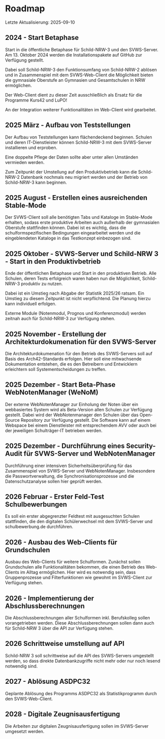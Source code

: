 # Roadmap

Letzte Aktualisierung: 2025-09-10

## 2024 - Start Betaphase

Start in die öffentliche Betaphase für Schild-NRW-3 und den SVWS-Server.
Am 13. Oktober 2024 werden die Installationspakete auf GitHub zur Verfügung gestellt.

Dabei soll Schild-NRW-3 den Funktionsumfang von Schild-NRW-2 ablösen und in Zusammenspiel mit dem SVWS-Web-Client die Möglichkeit bieten die gymnasiale Oberstufe an Gymnasien und Gesamtschulen in NRW ermöglichen.

Der Web-Client dient zu dieser Zeit ausschließlich als Ersatz für die Programme Kurs42 und LuPO!

An der Integration weiterer Funktionalitäten im Web-Client wird gearbeitet.

## 2025 März - Aufbau von Teststellungen

Der Aufbau von Teststellungen kann flächendeckend beginnen. Schulen und deren IT-Dienstleister können Schild-NRW-3 mit dem SVWS-Server installieren und erproben.

Eine doppelte Pflege der Daten sollte aber unter allen Umständen vermieden werden.

Zum Zeitpunkt der Umstellung auf den Produktivbetrieb kann die Schild-NRW-2 Datenbank nochmals neu migriert werden und der Betrieb von Schild-NRW-3 kann beginnen.

## 2025 August - Erstellen eines ausreichenden Stable-Mode

Der SVWS-Client soll alle benötigten Tabs und Kataloge im Stable-Mode erhalten, sodass erste produktive Arbeiten auch außerhalb der gymnasialen Oberstufe stattfinden können.
Dabei ist es wichtig, dass die schulformspezifischen Bedingungen eingearbeitet werden und die eingeblendeten Kataloge in das Testkonzept einbezogen sind.

## 2025 Oktober - SVWS-Server und Schild-NRW 3 - Start in den Produktivbetrieb

Ende der öffentlichen Betaphase und Start in den produktiven Betrieb.
Alle Schulen, deren Tests erfolgreich waren haben nun die Möglichkeit, Schild-NRW-3 produktiv zu nutzen.

Dabei ist ein Umstieg nach Abgabe der Statistik 2025/26 ratsam.
Ein Umstieg zu diesem Zeitpunkt ist nicht verpflichtend. Die Planung hierzu kann individuell erfolgen.

Externe Module (Notenmodul, Prognos und Konferenzmodul) werden zeitnah auch für Schild-NRW-3 zur Verfügung stehen.

## 2025 November - Erstellung der Architekturdokumenation für den SVWS-Server

Die Architekturdokumenation für den Betrieb des SVWS-Servers soll auf Basis des Arch42-Standards erfolgen.
Hier soll eine mitwachsende Dokumentation entstehen, die es den Betreibern und Entwicklern erleichtern soll Systementscheidungen zu treffen.

## 2025 Dezember - Start Beta-Phase WebNotenManager (WeNoM)

Der externe WebNotenManager zur Einholung der Noten über ein webbasiertes System wird als Beta-Version allen Schulen zur Verfügung gestellt.
Dabei wird der WebNotenmanager den Schulen über das Open-Source Repository zur Verfügung gestellt.
Die Software kann auf einem Webspace bei einem Dienstleister mit entsprechendem AVV oder auch bei der jeweiligen Schulträger-IT betrieben werden.

## 2025 Dezember - Durchführung eines Security-Audit für SVWS-Server und WebNotenManager

Durchführung einer intensiven Sicherheitsüberprüfung für das Zusammenspiel von SVWS-Server und WebNotenManager.
Insbesondere die Passwortverwaltung, die Synchronisationsprozesse und die Datenschutzanalyse sollen hier geprüft werden.

## 2026 Februar - Erster Feld-Test Schulbewerbungen

Es soll ein erster abgegrenzter Feldtest mit ausgesuchten Schulen stattfinden, die den digitalen Schülerwechsel mit dem SVWS-Server und schulbewerbung.de durchführen.

## 2026  - Ausbau des Web-Clients für Grundschulen

Ausbau des Web-Clients für weitere Schulformen. Zunächst sollen Grundschulen alle Funktionalitäten bekommen, die einen Betrieb des Web-Clients im Alltag ermöglichen.
Hier wird es notwendig sein, dass Gruppenprozesse und Filterfunktionen wie gewohnt im SVWS-Client zur Verfügung stehen.

## 2026 - Implementierung der Abschlussberechnungen

Die Abschlussberechnungen aller Schulformen inkl. Berufskolleg sollen vorangetrieben werden.
Diese Abschlussberechnungen sollen dann auch für Schild-NRW 3 über die API zur Verfügung stehen.

## 2026 Schrittweise umstellung auf API

Schild-NRW 3 soll schrittweise auf die API des SVWS-Servers umgestellt werden, so dass direkte Datenbankzugriffe nicht mehr oder nur noch lesend notwendig sind.

## 2027 - Ablösung ASDPC32

Geplante Ablösung des Programms ASDPC32 als Statistikprogramm durch den SVWS-Web-Client.

## 2028 - Digitale Zeugnisausfertigung

Die Arbeiten zur digitalen Zeugnisausfertigung sollen im SVWS-Server umgesetzt werden.